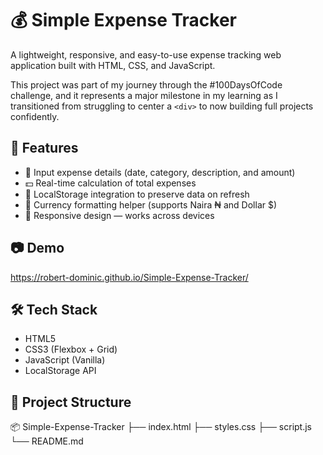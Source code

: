 # 💰 Simple Expense Tracker

A lightweight, responsive, and easy-to-use expense tracking web application built with HTML, CSS, and JavaScript.

This project was part of my journey through the #100DaysOfCode challenge, and it represents a major milestone in my learning as I transitioned from struggling to center a `<div>` to now building full projects confidently.

## 🚀 Features

- 📅 Input expense details (date, category, description, and amount)
- 💵 Real-time calculation of total expenses
- 💾 LocalStorage integration to preserve data on refresh
- 🧮 Currency formatting helper (supports Naira ₦ and Dollar $)
- 📱 Responsive design — works across devices

## 📷 Demo
https://robert-dominic.github.io/Simple-Expense-Tracker/


## 🛠️ Tech Stack

- HTML5
- CSS3 (Flexbox + Grid)
- JavaScript (Vanilla)
- LocalStorage API

## 📁 Project Structure

📦 Simple-Expense-Tracker
├── index.html
├── styles.css
├── script.js
└── README.md
